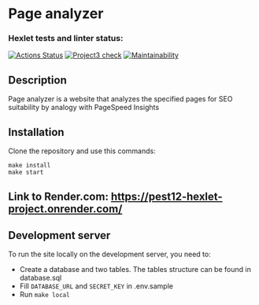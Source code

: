 # Page analyzer


### Hexlet tests and linter status:
[![Actions Status](https://github.com/Pest12/python-project-83/actions/workflows/hexlet-check.yml/badge.svg)](https://github.com/Pest12/python-project-83/actions)
[![Project3 check](https://github.com/Pest12/python-project-83/actions/workflows/project3_test.yml/badge.svg)](https://github.com/Pest12/python-project-83/actions/worklows/project3_test.yml)
[![Maintainability](https://api.codeclimate.com/v1/badges/0c407ef8d4fbfadda8d3/maintainability)](https://codeclimate.com/github/Pest12/python-project-83/maintainability)

## Description


Page analyzer is a website that analyzes the specified pages for SEO suitability by analogy with PageSpeed Insights 


## Installation


Clone the repository and use this commands:

```
make install
make start
```


## Link to Render.com: https://pest12-hexlet-project.onrender.com/


## Development server


To run the site locally on the development server, you need to:
- Create a database and two tables. The tables structure can be found in database.sql
- Fill `DATABASE_URL` and `SECRET_KEY` in .env.sample
- Run ```make local```
